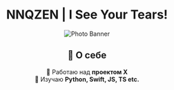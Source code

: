 <div align="center">

# NNQZEN | I See Your Tears!

![Photo Banner](https://i.imgur.com/n0INpWO.jpeg)

## 🚀 О себе
🔭 Работаю над **проектом X**  
🌱 Изучаю **Python, Swift, JS, TS etc.**  

</div>
